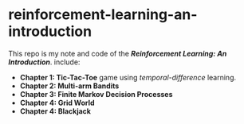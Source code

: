 # reinforcement-learning-an-introduction
This repo is my note and code of the __*Reinforcement Learning: An Introduction*__.
include:
- **Chapter 1: Tic-Tac-Toe** game using *temporal-difference* learning.
- **Chapter 2: Multi-arm Bandits**
- **Chapter 3: Finite Markov Decision Processes**
- **Chapter 4: Grid World**
- **Chapter 4: Blackjack**
